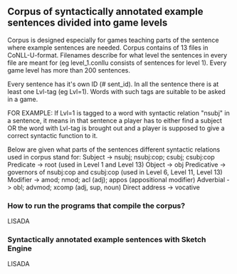 ## Corpus of syntactically annotated example sentences divided into game levels
Corpus is designed especially for games teaching parts of the sentence where example sentences are needed. Corpus contains of 13 files in CoNLL-U-format. Filenames describe for what level the sentences in every file are meant for (eg level_1.conllu consists of sentences for level 1). Every game level has more than 200 sentences.

Every sentence has it's own ID (# sent_id). In all the sentence there is at least one Lvl-tag (eg Lvl=1). Words with such tags are suitable to be asked in a game. 

FOR EXAMPLE:
If Lvl=1 is tagged to a word with syntactic relation "nsubj" in a sentence, it means in that sentence a player has to either find a subject OR the word with Lvl-tag is brought out and a player is supposed to give a correct syntactic function to it.

Below are given what parts of the sentences different syntactic relations used in corpus stand for:
Subject -> nsubj; nsubj:cop; csubj; csubj:cop
Predicate -> root (used in Level 1 and Level 13)
Object ->	obj
Predicative -> governors of nsubj:cop and csubj:cop (used in Level 6, Level 11, Level 13)
Modifier ->	amod; nmod; acl (adj); appos (appositional modifier)
Adverbial ->	obl; advmod; xcomp (adj, sup, noun)
Direct address ->	vocative


### How to run the programs that compile the corpus?
LISADA

### Syntactically annotated example sentences with Sketch Engine
LISADA
